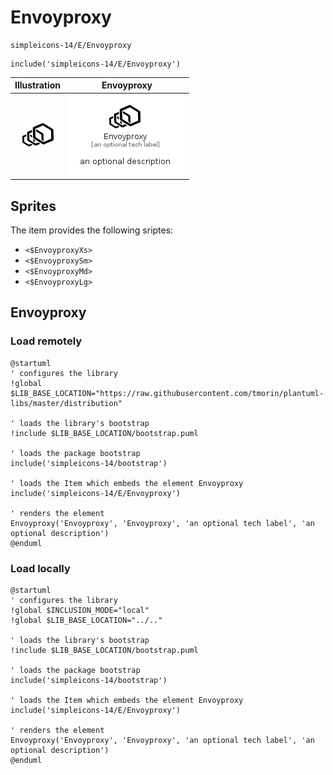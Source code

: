 # Envoyproxy


```text
simpleicons-14/E/Envoyproxy
```

```text
include('simpleicons-14/E/Envoyproxy')
```



| Illustration | Envoyproxy |
| :---: | :---: |
| ![illustration for Illustration](../../simpleicons-14/E/Envoyproxy.png) | ![illustration for Envoyproxy](../../simpleicons-14/E/Envoyproxy.Local.png) |



## Sprites
The item provides the following sriptes:

- `<$EnvoyproxyXs>`
- `<$EnvoyproxySm>`
- `<$EnvoyproxyMd>`
- `<$EnvoyproxyLg>`





## Envoyproxy

### Load remotely
```plantuml
@startuml
' configures the library
!global $LIB_BASE_LOCATION="https://raw.githubusercontent.com/tmorin/plantuml-libs/master/distribution"

' loads the library's bootstrap
!include $LIB_BASE_LOCATION/bootstrap.puml

' loads the package bootstrap
include('simpleicons-14/bootstrap')

' loads the Item which embeds the element Envoyproxy
include('simpleicons-14/E/Envoyproxy')

' renders the element
Envoyproxy('Envoyproxy', 'Envoyproxy', 'an optional tech label', 'an optional description')
@enduml
```

### Load locally
```plantuml
@startuml
' configures the library
!global $INCLUSION_MODE="local"
!global $LIB_BASE_LOCATION="../.."

' loads the library's bootstrap
!include $LIB_BASE_LOCATION/bootstrap.puml

' loads the package bootstrap
include('simpleicons-14/bootstrap')

' loads the Item which embeds the element Envoyproxy
include('simpleicons-14/E/Envoyproxy')

' renders the element
Envoyproxy('Envoyproxy', 'Envoyproxy', 'an optional tech label', 'an optional description')
@enduml
```

